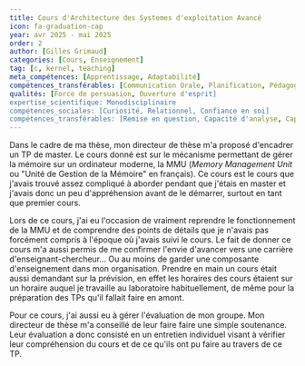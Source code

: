 ```yaml
---
title: Cours d'Architecture des Systemes d'exploitation Avancé
icon: fa-graduation-cap
year: avr 2025 - mai 2025
order: 2
author: [Gilles Grimaud]
categories: [Cours, Enseignement]
tag: [c, kernel, teaching]
meta_compétences: [Apprentissage, Adaptabilité] 
compétences_transférables: [Communication Orale, Planification, Pédagogie, Valorisation,]
qualités: [Force de persuasion, Ouverture d'esprit]
expertise_scientifique: Monodisciplinaire 
compétences_sociales: [Curiosité, Relationnel, Confiance en soi]
compétences_transférables: [Remise en question, Capacité d'analyse, Capacité de synthèse, Esprit critique]
---
```


Dans le cadre de ma thèse, mon directeur de thèse m'a proposé d'encadrer un TP de master. Le cours donné est sur le mécanisme permettant de gérer la mémoire sur un ordinateur moderne, la MMU (*Memory Management Unit* ou "Unité de Gestion de la Mémoire" en français). Ce cours est le cours que j'avais trouvé assez compliqué à aborder pendant que j'étais en master et j'avais donc un peu d'appréhension avant de le démarrer, surtout en tant que premier cours.

Lors de ce cours, j'ai eu l'occasion de vraiment reprendre le fonctionnement de la MMU et de comprendre des points de détails que je n'avais pas forcément compris à l'époque où j'avais suivi le cours. Le fait de donner ce cours m'a aussi permis de me confirmer l'envie d'avancer vers une carrière d'enseignant-chercheur... Ou au moins de garder une composante d'enseignement dans mon organisation.
Prendre en main un cours était aussi demandant sur la prévision, en effet les horaires des cours étaient sur un horaire auquel je travaille au laboratoire habituellement, de même pour la préparation des TPs qu'il fallait faire en amont. 

Pour ce cours, j'ai aussi eu à gérer l'évaluation de mon groupe. Mon directeur de thèse m'a conseillé de leur faire faire une simple soutenance. Leur évaluation a donc consisté en un entretien individuel visant à vérifier leur compréhension du cours et de ce qu'ils ont pu faire au travers de ce TP.
